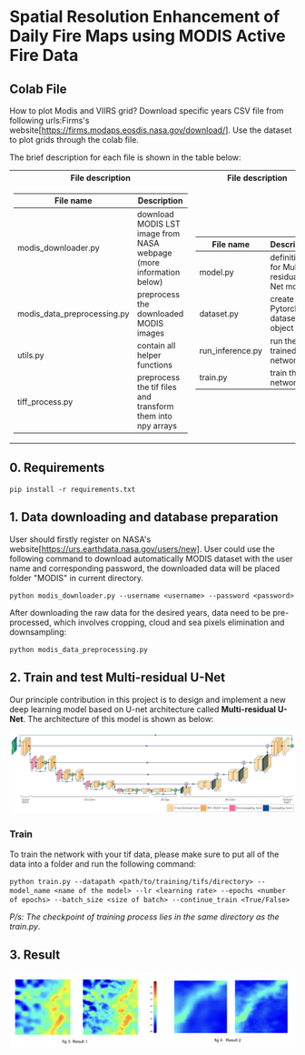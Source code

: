 
# Spatial Resolution Enhancement of Daily Fire Maps using MODIS Active Fire Data

## Colab File
How to plot Modis and VIIRS grid?
Download specific years CSV file from following urls:Firms's website[https://firms.modaps.eosdis.nasa.gov/download/]. 
Use the dataset to plot grids through the colab file.


The brief description for each file is shown in the table below:

<table>
<tr><th>File description </th><th>File description</th></tr>
<tr><td>

| File name | Description |
|-----------|-------------|
|modis_downloader.py|download MODIS LST image from NASA webpage (more information below)|
|modis_data_preprocessing.py|preprocess the downloaded MODIS images|
|utils.py|contain all helper functions|
|tiff_process.py|preprocess the tif files and transform them into npy arrays|

</td><td>

| File name | Description |
|-----------|-------------|
|model.py|definition for Multi-residual U-Net model|
|dataset.py|create Pytorch dataset object|
|run_inference.py|run the trained network|
|train.py|train the network|

</td></tr> </table>

## 0. Requirements

```
pip install -r requirements.txt
```

## 1. Data downloading and database preparation
User should firstly register on NASA's website[https://urs.earthdata.nasa.gov/users/new]. 
User could use the following command to download automatically MODIS dataset with the user name and corresponding password, the downloaded data will be placed folder "MODIS" in current directory.
```
python modis_downloader.py --username <username> --password <password> 
```


After downloading the raw data for the desired years, data need to be pre-processed, which involves cropping, cloud and sea pixels elimination and downsampling:
```
python modis_data_preprocessing.py 
```

## 2. Train and test **Multi-residual U-Net**

Our principle contribution in this project is to design and implement a new deep learning model based on U-net architecture called **Multi-residual U-Net**. The architecture of this model is shown as below:

![MRUnet](modis/images/unet_ushape_ver2_legends_annotated_final-1.png)

### Train
To train the network with your tif data, please make sure to put all of the data into a folder and run the following command:

```
python train.py --datapath <path/to/training/tifs/directory> --model_name <name of the model> --lr <learning rate> --epochs <number of epochs> --batch_size <size of batch> --continue_train <True/False>
```
*P/s: The checkpoint of training process lies in the same directory as the train.py*.


## 3. Result

![Results](modis/images/result.png)



